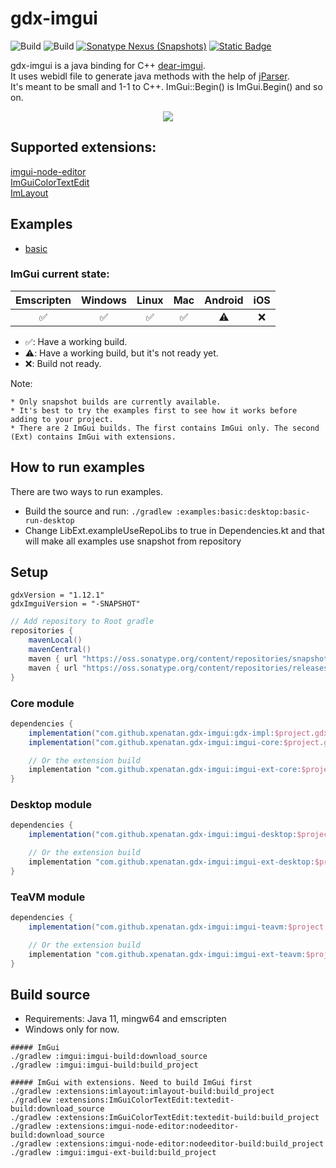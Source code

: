 # gdx-imgui

![Build](https://github.com/xpenatan/gdx-imgui/actions/workflows/release.yml/badge.svg)
![Build](https://github.com/xpenatan/gdx-imgui/actions/workflows/snapshot.yml/badge.svg)
[![Sonatype Nexus (Snapshots)](https://img.shields.io/nexus/releases/com.github.xpenatan.gdx-imgui/imgui-core?nexusVersion=2&server=https%3A%2F%2Foss.sonatype.org&label=release)](https://repo.maven.apache.org/maven2/com/github/xpenatan/gdx-imgui/)
[![Static Badge](https://img.shields.io/badge/snapshot---SNAPSHOT-red)](https://oss.sonatype.org/content/repositories/snapshots/com/github/xpenatan/gdx-imgui/)



gdx-imgui is a java binding for C++ [dear-imgui](https://github.com/ocornut/imgui). <br>
It uses webidl file to generate java methods with the help of [jParser](https://github.com/xpenatan/jParser). <br>
It's meant to be small and 1-1 to C++. ImGui::Begin() is ImGui.Begin() and so on.

<p align="center"><img src="https://i.imgur.com/rXk4Aq0.gif"/></p>

## Supported extensions:
[imgui-node-editor](https://github.com/thedmd/imgui-node-editor) <br>
[ImGuiColorTextEdit](https://github.com/santaclose/ImGuiColorTextEdit/) <br>
[ImLayout](https://github.com/xpenatan/gdx-imgui/tree/master/extensions/imlayout) <br>

## Examples
* [basic](https://xpenatan.github.io/gdx-imgui/basic/)

### ImGui current state:

| Emscripten | Windows | Linux | Mac | Android | iOS |
|:----------:|:-------:|:-----:|:---:|:-------:|:---:|
|     ✅      | ✅ | ✅ |  ✅  | ⚠️ | ❌ |

* ✅: Have a working build.
* ⚠️: Have a working build, but it's not ready yet.
* ❌: Build not ready.

Note: 
```
* Only snapshot builds are currently available. 
* It's best to try the examples first to see how it works before adding to your project.
* There are 2 ImGui builds. The first contains ImGui only. The second (Ext) contains ImGui with extensions. 
```

## How to run examples
There are two ways to run examples. 
* Build the source and run:
```./gradlew :examples:basic:desktop:basic-run-desktop```
* Change LibExt.exampleUseRepoLibs to true in Dependencies.kt and that will make all examples use snapshot from repository

## Setup

    gdxVersion = "1.12.1"
    gdxImguiVersion = "-SNAPSHOT"

```groovy
// Add repository to Root gradle
repositories {
    mavenLocal()
    mavenCentral()
    maven { url "https://oss.sonatype.org/content/repositories/snapshots/" }
    maven { url "https://oss.sonatype.org/content/repositories/releases/" }
}
```

### Core module
```groovy
dependencies {
    implementation("com.github.xpenatan.gdx-imgui:gdx-impl:$project.gdxImguiVersion")
    implementation("com.github.xpenatan.gdx-imgui:imgui-core:$project.gdxImguiVersion")

    // Or the extension build
    implementation "com.github.xpenatan.gdx-imgui:imgui-ext-core:$project.gdxImguiVersion"
}
```

### Desktop module
```groovy
dependencies {
    implementation("com.github.xpenatan.gdx-imgui:imgui-desktop:$project.gdxImguiVersion")

    // Or the extension build
    implementation "com.github.xpenatan.gdx-imgui:imgui-ext-desktop:$project.gdxImguiVersion"
}
```

### TeaVM module
```groovy
dependencies {
    implementation("com.github.xpenatan.gdx-imgui:imgui-teavm:$project.gdxImguiVersion")

    // Or the extension build
    implementation "com.github.xpenatan.gdx-imgui:imgui-ext-teavm:$project.gdxImguiVersion"
}
```

## Build source

* Requirements: Java 11, mingw64 and emscripten
* Windows only for now.

```
##### ImGui
./gradlew :imgui:imgui-build:download_source
./gradlew :imgui:imgui-build:build_project
```
```
##### ImGui with extensions. Need to build ImGui first
./gradlew :extensions:imlayout:imlayout-build:build_project
./gradlew :extensions:ImGuiColorTextEdit:textedit-build:download_source
./gradlew :extensions:ImGuiColorTextEdit:textedit-build:build_project
./gradlew :extensions:imgui-node-editor:nodeeditor-build:download_source
./gradlew :extensions:imgui-node-editor:nodeeditor-build:build_project
./gradlew :imgui:imgui-ext-build:build_project
```